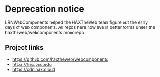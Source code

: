 # Deprecation notice
LRNWebComponents helped the HAXTheWeb team figure out the early days of web components. All repos here now live in better forms under the haxtheweb/webcomponents monorepo

## Project links
- https://github.com/haxtheweb/webcomponents
- https://hax.psu.edu
- https://cdn.hax.cloud

